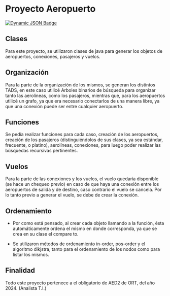 ﻿# Proyecto Aeropuerto
[![Dynamic JSON Badge](https://img.shields.io/badge/Lang-En-blue)](https://github.com/lucasarbelo/Aeropuertos_BE/blob/main/README.md)

##  Clases
Para este proyecto, se utilizaron clases de java para generar los objetos de aeropuertos, conexiones, pasajeros y vuelos.

## Organización
Para la parte de la organización de los mismos, se generan los distintos TADS, en este caso utilicé Arboles binarios de búsqueda para organizar tanto las aerolíneas, como los pasajeros, mientras que, para los aeropuertos utilicé un grafo, ya que era necesario conectarlos de una manera libre, ya que una conexión puede ser entre cualquier aeropuerto.

## Funciones
Se pedía realizar funciones para cada caso, creación de los aeropuertos, creación de los pasajeros (distinguiéndolos de sus clases, ya sea estándar, frecuente, o platino), aerolíneas, conexiones, para luego poder realizar las búsquedas recursivas pertinentes.

## Vuelos
Para la parte de las conexiones y los vuelos, el vuelo quedaría disponible (se hace un chequeo previo) en caso de que haya una conexión entre los aeropuertos de salida y de destino, caso contrario el vuelo se cancela. Por lo tanto previo a generar el vuelo, se debe de crear la conexión.

## Ordenamiento

 - Por como está pensado, al crear cada objeto llamando a la función, ésta automáticamente ordena el mismo en donde corresponda, ya que se crea en su clase el compare to. 
   
 - Se utilizaron métodos de ordenamiento in-order, pos-order y el algoritmo dikjstra, tanto para el ordenamiento de los nodos como para listar los mismos.
   
## Finalidad
Todo este proyecto pertenece a el obligatorio de AED2 de ORT, del año 2024. (Analista T.I.)
